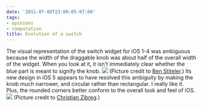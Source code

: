```yaml
---
date: '2011-07-08T23:00:05-07:00'
tags:
- opinions
- computation
title: Evolution of a switch
---
```


The visual representation of the switch widget for iOS 1-4 was ambiguous because the width of the draggable knob was about half of the overall width of the widget. When you look at it, it isn't immediately clear whether the blue part is meant to signify the knob. ![](/img/2011-07-09-evolution-of-a-switch/f6bc2fb3bba91ceac2cf426734263f652e9352999857a2d25cc656d9cc39b016.png) (Picture credit to [Ben Stiteler](http://www.appletell.com/technologytell/article/ios-4-first-impressions-on-the-ipod-touch/).) Its new design in iOS 5 appears to have resolved this ambiguity by making the knob much narrower, and circular rather than rectangular. I really like it. Plus, the rounded corners better conform to the overall look and feel of iOS. ![](/img/2011-07-09-evolution-of-a-switch/1b7636cf4cef20a204f226a7298c70e5f06a3183cc726e9dac5086ea3fef4558.png) (Picture credit to [Christian Zibreg](http://9to5mac.com/2011/06/08/imessage-what-you-need-to-know/).)

